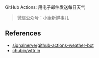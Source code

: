 GitHub Actions:  用电子邮件发送每日天气 

> 微信公众号：小康新鲜事儿

## References

- [signalnerve/github-actions-weather-bot](https://github.com/signalnerve/github-actions-weather-bot)
- [chubin/wttr.in](https://github.com/chubin/wttr.in)
